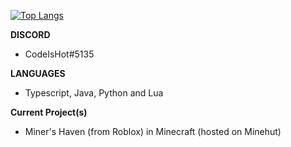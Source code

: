 [![Top Langs](https://github-readme-stats.vercel.app/api/top-langs/?username=skriptishot&layout=compact&theme=tokyonight)](https://github.com/anuraghazra/github-readme-stats)

**DISCORD**
- CodeIsHot#5135

**LANGUAGES**
- Typescript, Java, Python and Lua

**Current Project(s)**
- Miner's Haven (from Roblox) in Minecraft (hosted on Minehut)
